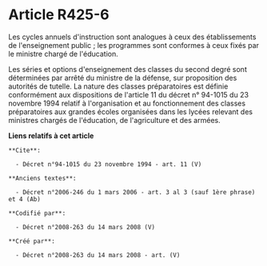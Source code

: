 # Article R425-6

Les cycles annuels d'instruction sont analogues à ceux des établissements de l'enseignement public ; les programmes sont
conformes à ceux fixés par le ministre chargé de l'éducation. 

Les séries et options d'enseignement des classes du second degré sont déterminées par arrêté du ministre de la défense, sur
proposition des autorités de tutelle. La nature des classes préparatoires est définie conformément aux dispositions de
l'article 11 du décret n° 94-1015 du 23 novembre 1994 relatif à l'organisation et au fonctionnement des classes préparatoires
aux grandes écoles organisées dans les lycées relevant des ministres chargés de l'éducation, de l'agriculture et des armées.

**Liens relatifs à cet article**

	**Cite**:

	  - Décret n°94-1015 du 23 novembre 1994 - art. 11 (V)

	**Anciens textes**:

	  - Décret n°2006-246 du 1 mars 2006 - art. 3 al 3 (sauf 1ère phrase) et 4 (Ab)

	**Codifié par**:

	  - Décret n°2008-263 du 14 mars 2008 (V)

	**Créé par**:

	  - Décret n°2008-263 du 14 mars 2008 - art. (V)
